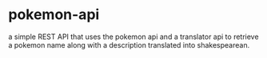 # pokemon-api
a simple REST API that uses the pokemon api and a translator api to retrieve a pokemon name along with a description translated into shakespearean.

